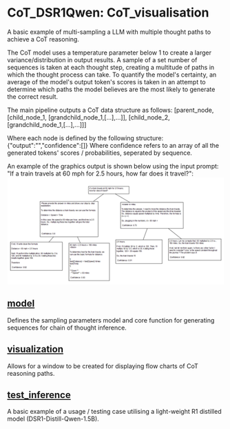 # CoT_DSR1Qwen: CoT_visualisation
A basic example of multi-sampling a LLM with multiple thought paths to achieve a CoT reasoning. 

The CoT model uses a temperature parameter below 1 to create a larger variance/distribution in output results. A sample of a set number of sequences is taken at each thought step, creating a multitude of paths in which the thought process can take. To quantify the model's certainty, an average of the model's output token's scores is taken in an attempt to determine which paths the model believes are the most likely to generate the correct result.  

The main pipeline outputs a CoT data structure as follows:
[parent_node, [child_node_1, [grandchild_node_1,[...],...]], [child_node_2, [grandchild_node_1,[...],...]]]

Where each node is defined by the following structure:
{"output":"","confidence":[]}
Where confidence refers to an array of all the generated tokens' scores / probabilities, seperated by sequence.

An example of the graphics output is shown below using the input prompt: "If a train travels at 60 mph for 2.5 hours, how far does it travel?":
![CoT tree output](./images/CoT_Tree_Diagram.png "CoT tree output graphics diagram")

## [model](./model.py)
Defines the sampling parameters model and core function for generating sequences for chain of thought inference.

## [visualization](./visualization.py)
Allows for a window to be created for displaying flow charts of CoT reasoning paths. 

## [test_inference](./test_inference.py)
A basic example of a usage / testing case utilising a light-weight R1 distilled model (DSR1-Distill-Qwen-1.5B).